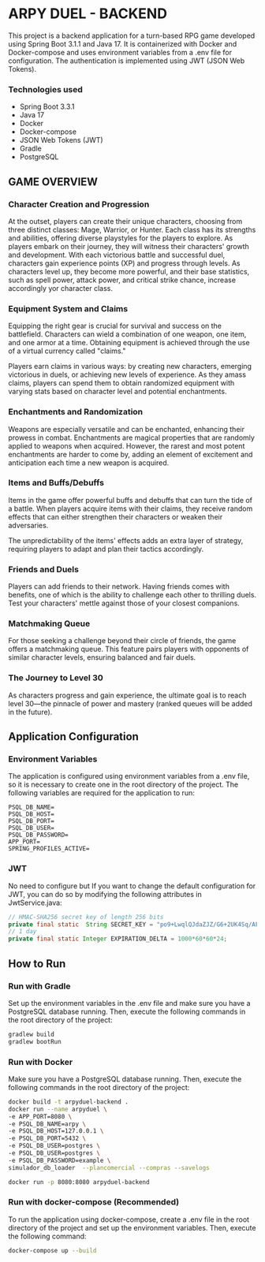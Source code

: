 # ARPY DUEL - BACKEND
This project is a backend application for a turn-based RPG game developed using Spring Boot 3.1.1 and Java 17. It is containerized with Docker and Docker-compose and uses environment variables from a .env file for configuration. The authentication is implemented using JWT (JSON Web Tokens).

### Technologies used
- Spring Boot 3.3.1
- Java 17
- Docker
- Docker-compose
- JSON Web Tokens (JWT)
- Gradle
- PostgreSQL

## GAME OVERVIEW
### Character Creation and Progression
At the outset, players can create their unique characters, choosing from three distinct classes: Mage, Warrior, or Hunter. Each class has its strengths and abilities, offering diverse playstyles for the players to explore.
As players embark on their journey, they will witness their characters' growth and development. With each victorious battle and successful duel, characters gain experience points (XP) and progress through levels. As characters level up, they become more powerful, and their base statistics, such as spell power, attack power, and critical strike chance, increase accordingly yor character class.

### Equipment System and Claims
Equipping the right gear is crucial for survival and success on the battlefield. Characters can wield a combination of one weapon, one item, and one armor at a time. Obtaining equipment is achieved through the use of a virtual currency called "claims."

Players earn claims in various ways: by creating new characters, emerging victorious in duels, or achieving new levels of experience. As they amass claims, players can spend them to obtain randomized equipment with varying stats based on character level and potential enchantments.

### Enchantments and Randomization
Weapons are especially versatile and can be enchanted, enhancing their prowess in combat. Enchantments are magical properties that are randomly applied to weapons when acquired.
However, the rarest and most potent enchantments are harder to come by, adding an element of excitement and anticipation each time a new weapon is acquired.

### Items and Buffs/Debuffs
Items in the game offer powerful buffs and debuffs that can turn the tide of a battle. When players acquire items with their claims, they receive random effects that can either strengthen their characters or weaken their adversaries.

The unpredictability of the items' effects adds an extra layer of strategy, requiring players to adapt and plan their tactics accordingly.

### Friends and Duels
Players can add friends to their network. Having friends comes with benefits, one of which is the ability to challenge each other to thrilling duels. Test your characters' mettle against those of your closest companions.

### Matchmaking Queue
For those seeking a challenge beyond their circle of friends, the game offers a matchmaking queue. This feature pairs players with opponents of similar character levels, ensuring balanced and fair duels.

### The Journey to Level 30
As characters progress and gain experience, the ultimate goal is to reach level 30—the pinnacle of power and mastery (ranked queues will be added in the future). 

## Application Configuration
### Environment Variables
The application is configured using environment variables from a .env file, so it is necessary to create one in the root directory of the project. The following variables are required for the application to run:
```dosini
PSQL_DB_NAME=
PSQL_DB_HOST=
PSQL_DB_PORT=
PSQL_DB_USER=
PSQL_DB_PASSWORD=
APP_PORT=
SPRING_PROFILES_ACTIVE=
```
### JWT 
No need to configure but If you want to change the default configuration for JWT, you can do so by modifying the following attributes in JwtService.java:
```java
// HMAC-SHA256 secret key of length 256 bits
private final static  String SECRET_KEY = "po9+LwqlQJdaZJZ/G6+2UK4Sq/AFO4DIH3fma5G+um27cTfyonkf+yB2GwKKvIBT";
// 1 day
private final static Integer EXPIRATION_DELTA = 1000*60*60*24; 
```
## How to Run
### Run with Gradle
Set up the environment variables in the .env file and make sure you have a PostgreSQL database running. Then, execute the following commands in the root directory of the project:
```bash
gradlew build
gradlew bootRun
```

### Run with Docker
Make sure you have a PostgreSQL database running. Then, execute the following commands in the root directory of the project:
```bash
docker build -t arpyduel-backend .
docker run --name arpyduel \
-e APP_PORT=8080 \
-e PSQL_DB_NAME=arpy \
-e PSQL_DB_HOST=127.0.0.1 \
-e PSQL_DB_PORT=5432 \
-e PSQL_DB_USER=postgres \
-e PSQL_DB_USER=postgres \
-e PSQL_DB_PASSWORD=example \
simulador_db_loader  --plancomercial --compras --savelogs

docker run -p 8080:8080 arpyduel-backend
```

### Run with docker-compose (Recommended)
To run the application using docker-compose, create a .env file in the root directory of the project and set up the environment variables. Then, execute the following command:
```bash
docker-compose up --build
```